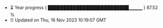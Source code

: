 - ⏳ Year progress { ██████████████████████████▁▁▁▁ } 87.52 %
- ⏰ Updated on Thu, 16 Nov 2023 10:19:07 GMT

